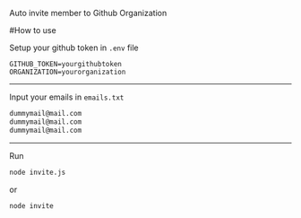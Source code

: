 Auto invite member to Github Organization

#How to use

Setup your github token in `.env` file

```env
GITHUB_TOKEN=yourgithubtoken
ORGANIZATION=yourorganization
```
___

Input your emails in `emails.txt`
```txt
dummymail@mail.com
dummymail@mail.com
dummymail@mail.com
```
___

Run 
```bash
node invite.js
```
or
```bash
node invite
```